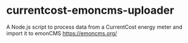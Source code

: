 # currentcost-emoncms-uploader
A Node.js script to process data from a CurrentCost energy meter and import it to emonCMS https://emoncms.org/

